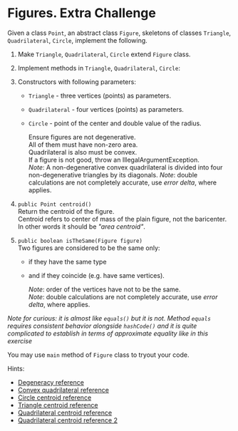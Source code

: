# Figures. Extra Challenge

Given a class `Point`, an abstract class `Figure`, skeletons of classes `Triangle`, `Quadrilateral`, `Circle`, implement the following.

1. Make `Triangle`, `Quadrilateral`, `Circle` extend `Figure` class.

2. Implement methods in `Triangle`, `Quadrilateral`, `Circle`:

1. Constructors with following parameters:
   * `Triangle` - three vertices (points) as parameters.
   * `Quadrilateral` - four vertices (points) as parameters.
   * `Circle` - point of the center and double value of the radius.

     Ensure figures are not degenerative.\
     All of them must have non-zero area.\
     Quadrilateral is also must be convex.\
     If a figure is not good, throw an IllegalArgumentException.\
     *Note*: A non-degenerative convex quadrilateral is divided into four non-degenerative triangles by its diagonals.
     *Note*: double calculations are not completely accurate, use *error delta*, where applies.
1. `public Point centroid()`\
  Return the centroid of the figure.\
  Centroid refers to center of mass of the plain figure, not the baricenter.\
  In other words it should be *"area centroid"*.
1. `public boolean isTheSame(Figure figure)`\
  Two figures are considered to be the same only:
   * if they have the same type
   * and if they coincide (e.g. have same vertices).
     
     *Note*: order of the vertices have not to be the same.\
     *Note*: double calculations are not completely accurate, use *error delta*, where applies.

  *Note for curious: it is almost like `equals()` but it is not. Method `equals` requires consistent behavior alongside `hashCode()` and it is quite complicated to establish in terms of approximate equality like in this exercise*

You may use `main` method of `Figure` class to tryout your code.

Hints:
* [Degeneracy reference](https://en.wikipedia.org/wiki/Degeneracy_(mathematics))
* [Convex quadrilateral reference](https://en.wikipedia.org/wiki/Quadrilateral#Convex_quadrilaterals)
* [Circle centroid reference](https://www.engineeringintro.com/mechanics-of-structures/centre-of-gravity/centroid-of-circle/)
* [Triangle centroid reference](https://en.wikipedia.org/wiki/Centroid#Of_a_triangle)
* [Quadrilateral centroid reference](https://en.wikipedia.org/wiki/Quadrilateral#Remarkable_points_and_lines_in_a_convex_quadrilateral)
* [Quadrilateral centroid reference 2](https://sites.math.washington.edu/~king/java/gsp/center-mass-quad.html)
